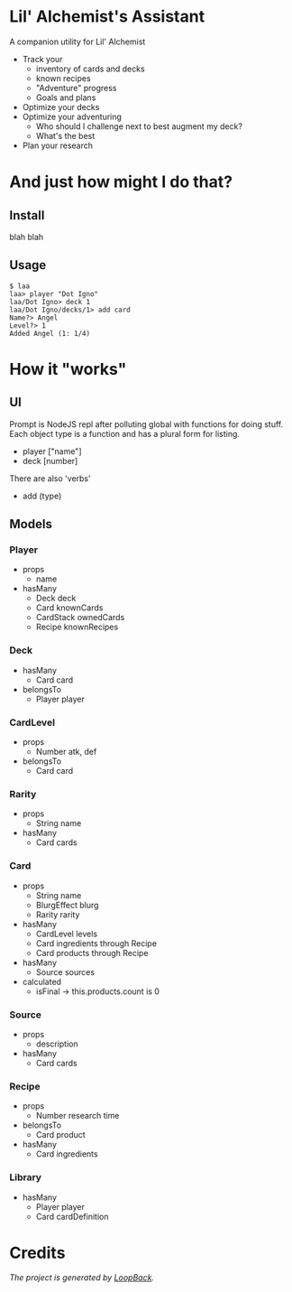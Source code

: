 # Lil' Alchemist's Assistant

A companion utility for Lil' Alchemist

  - Track your
    - inventory of cards and decks
    - known recipes
    - "Adventure" progress
    - Goals and plans
  - Optimize your decks
  - Optimize your adventuring
    - Who should I challenge next to best augment my deck?
    - What's the best
  - Plan your research

# And just how might I do that?

## Install

blah blah

## Usage

    $ laa
    laa> player "Dot Igno"
    laa/Dot Igno> deck 1
    laa/Dot Igno/decks/1> add card
    Name?> Angel
    Level?> 1
    Added Angel (1: 1/4)

# How it "works"

## UI

Prompt is NodeJS repl after polluting global with functions for doing stuff.
Each object type is a function and has a plural form for listing.

  - player ["name"]
  - deck [number]

There are also 'verbs'

  - add (type)

## Models

### Player

  - props
    - name
  - hasMany
    - Deck deck
    - Card knownCards
    - CardStack ownedCards
    - Recipe knownRecipes

### Deck

  - hasMany
    - Card card
  - belongsTo
    - Player player

### CardLevel

  - props
    - Number atk, def
  - belongsTo
    - Card card

### Rarity

  - props
    - String name
  - hasMany
    - Card cards

### Card

  - props
    - String name
    - BlurgEffect blurg
    - Rarity rarity
  - hasMany
    - CardLevel levels
    - Card ingredients through Recipe
    - Card products through Recipe
  - hasMany
    - Source sources
  - calculated
    - isFinal -> this.products.count is 0

### Source

  - props
    - description
  - hasMany
    - Card cards

### Recipe

  - props
    - Number research time
  - belongsTo
    - Card product
  - hasMany
    - Card ingredients

### Library

  - hasMany
    - Player player
    - Card cardDefinition

# Credits

_The project is generated by [LoopBack](http://loopback.io)._

